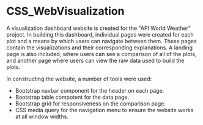 # CSS_WebVisualization

A visualization dashboard website is created for the "API World Weather" project. 
In building this dashboard, individual pages were created for each plot and a means by which users can navigate between them. These pages contain the visualizations and their corresponding explanations. A landing page is also included, where users can see a comparison of all of the plots, and another page where users can view the raw data used to build the plots.

In constructing the website, a number of tools were used:
- Bootstrap navbar component for the header on each page.
- Bootstrap table compotent for the data page.
- Bootstrap grid for responsiveness on the comparison page.
- CSS media query for the navigation menu to ensure the website works at all window widths. 

